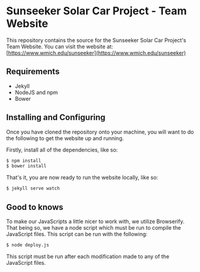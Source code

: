 # Sunseeker Solar Car Project - Team Website

This repository contains the source for the Sunseeker Solar Car Project's Team Website. You can visit the website at: [https://www.wmich.edu/sunseeker](https://www.wmich.edu/sunseeker)

## Requirements

- Jekyll
- NodeJS and npm
- Bower

## Installing and Configuring

Once you have cloned the repository onto your machine, you will want to do the following to get the website up and running.

Firstly, install all of the dependencies, like so:

```sh
$ npm install
$ bower install
```

That's it, you are now ready to run the website locally, like so:

```sh
$ jekyll serve watch
```

## Good to knows

To make our JavaScripts a little nicer to work with, we utilize Browserify. That being so, we have a node script which must be run to compile the JavaScript files. This script can be run with the following:

```sh
$ node deploy.js
```

This script must be run after each modification made to any of the JavaScript files.
